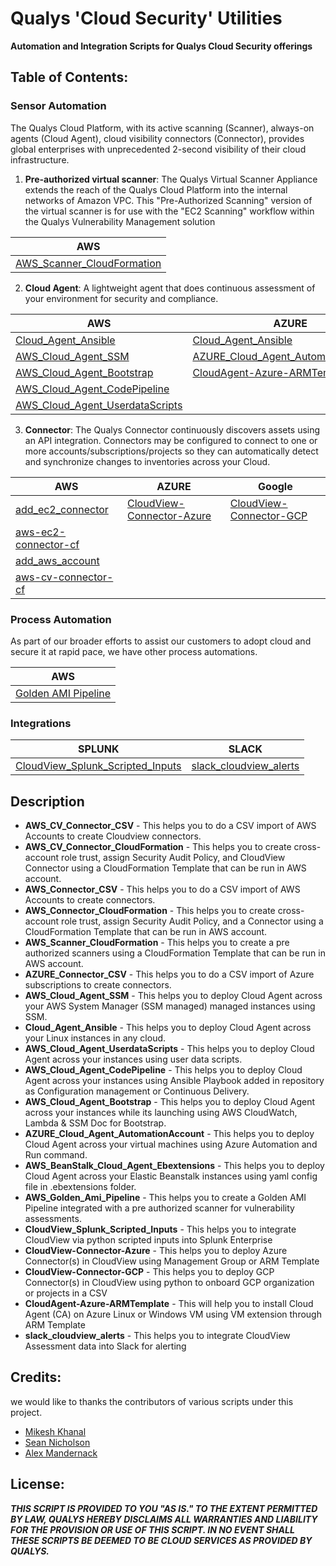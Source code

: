 # Qualys 'Cloud Security' Utilities
**Automation and Integration Scripts for Qualys Cloud Security offerings**


## Table of Contents:

### Sensor Automation
The Qualys Cloud Platform, with its active scanning (Scanner), always-on agents (Cloud Agent), cloud visibility connectors (Connector), provides global enterprises with unprecedented 2-second visibility of their cloud infrastructure.

1. **Pre-authorized virtual scanner**: The Qualys Virtual Scanner Appliance extends the reach of the Qualys Cloud Platform into the internal networks of Amazon VPC. This "Pre-Authorized Scanning" version of the virtual scanner is for use with the "EC2 Scanning" workflow within the Qualys Vulnerability Management solution

AWS |
----|
[AWS_Scanner_CloudFormation](https://github.com/Qualys/AWS_Scanner_CloudFormation) |
2. **Cloud Agent**: A lightweight agent that does continuous assessment of your environment for security and compliance.

AWS | AZURE | Google
----| ----- | ------
[Cloud_Agent_Ansible](https://github.com/Qualys/Cloud_Agent_Ansible) | [Cloud_Agent_Ansible](https://github.com/Qualys/Cloud_Agent_Ansible) | [Cloud_Agent_Ansible](https://github.com/Qualys/Cloud_Agent_Ansible)
[AWS_Cloud_Agent_SSM](https://github.com/Qualys/AWS_Cloud_Agent_SSM) | [AZURE_Cloud_Agent_AutomationAccount](https://github.com/Qualys/AZURE_Cloud_Agent_AutomationAccount) |
[AWS_Cloud_Agent_Bootstrap](https://github.com/Qualys/AWS_Cloud_Agent_Bootstrap) | [CloudAgent-Azure-ARMTemplate](https://github.com/Qualys/CloudAgent-Azure-ARMTemplate)
[AWS_Cloud_Agent_CodePipeline](https://github.com/Qualys/AWS_Cloud_Agent_CodePipeline) |
[AWS_Cloud_Agent_UserdataScripts](https://github.com/Qualys/aws_cloud_agent_userdata)|  
3. **Connector**: The Qualys Connector continuously discovers assets using an API integration. Connectors may be configured to connect to one or more accounts/subscriptions/projects so they can automatically detect and synchronize changes to inventories across your Cloud.

AWS | AZURE | Google
----| ----- | ------
[add_ec2_connector](https://github.com/Qualys/add_ec2_connector) | [CloudView-Connector-Azure](https://github.com/Qualys/CloudView-Connector-Azure) | [CloudView-Connector-GCP](https://github.com/Qualys/CloudView-Connector-GCP)
[aws-ec2-connector-cf](https://github.com/Qualys/aws-ec2-connector-cf) |
[add_aws_account](https://github.com/Qualys/add_aws_account) |
[aws-cv-connector-cf](https://github.com/Qualys/aws-cv-connector-cf)|



### Process Automation
As part of our broader efforts to assist our customers to adopt cloud and secure it at rapid pace, we have other process automations.

AWS |
----|
[Golden AMI Pipeline](https://github.com/Qualys/golden-ami-pipeline-with-qualys) |


### Integrations

SPLUNK | SLACK   |
-------| ------- |
[CloudView_Splunk_Scripted_Inputs](https://github.com/Qualys/CloudView_Splunk_Scripted_Inputs) | [slack_cloudview_alerts](https://github.com/Qualys/slack_cloudview_alerts)|

## Description

* **AWS_CV_Connector_CSV** - This helps you to do a CSV import of AWS Accounts to create Cloudview connectors.
* **AWS_CV_Connector_CloudFormation** - This helps you to create cross-account role trust, assign Security Audit Policy, and CloudView Connector using a CloudFormation Template that can be run in AWS account.
* **AWS_Connector_CSV** - This helps you to do a CSV import of AWS Accounts to create connectors.
* **AWS_Connector_CloudFormation** - This helps you to create cross-account role trust, assign Security Audit Policy, and a Connector using a CloudFormation Template that can be run in AWS account.
* **AWS_Scanner_CloudFormation** - This helps you to create a pre authorized scanners using a CloudFormation Template that can be run in AWS account.
* **AZURE_Connector_CSV** - This helps you to do a CSV import of Azure subscriptions to create connectors.
* **AWS_Cloud_Agent_SSM** - This helps you to deploy Cloud Agent across your AWS System Manager (SSM managed) managed instances using SSM.
* **Cloud_Agent_Ansible** - This helps you to deploy Cloud Agent across your Linux instances in any cloud.
* **AWS_Cloud_Agent_UserdataScripts** - This helps you to deploy Cloud Agent across your instances using user data scripts.
* **AWS_Cloud_Agent_CodePipeline** - This helps you to deploy Cloud Agent across your instances using Ansible Playbook added in repository as Configuration management or Continuous Delivery.
* **AWS_Cloud_Agent_Bootstrap** - This helps you to deploy Cloud Agent across your instances while its launching using AWS CloudWatch, Lambda & SSM Doc for Bootstrap.
* **AZURE_Cloud_Agent_AutomationAccount** - This helps you to deploy Cloud Agent across your virtual machines using Azure Automation and Run command.
* **AWS_BeanStalk_Cloud_Agent_Ebextensions** - This helps you to deploy Cloud Agent across your Elastic Beanstalk instances using yaml config file in .ebextensions folder.
* **AWS_Golden_Ami_Pipeline** - This helps you to create a Golden AMI Pipeline integrated with a pre authorized scanner for vulnerability assessments.
* **CloudView_Splunk_Scripted_Inputs** - This helps you to integrate CloudView via python scripted inputs into Splunk Enterprise
* **CloudView-Connector-Azure** - This helps you to deploy Azure Connector(s) in CloudView using Management Group or ARM Template
* **CloudView-Connector-GCP** - This helps you to deploy GCP Connector(s) in CloudView using python to onboard GCP organization or projects in a CSV
* **CloudAgent-Azure-ARMTemplate** - This will help you to install Cloud Agent (CA) on Azure Linux or Windows VM using VM extension through ARM Template
* **slack_cloudview_alerts** - This helps you to integrate CloudView Assessment data into Slack for alerting

## Credits:
we would like to thanks the contributors of various scripts under this project.

* [Mikesh Khanal](https://github.com/mkhanal1)
* [Sean Nicholson](https://github.com/snicholson-qualys)
* [Alex Mandernack](https://github.com/amandernackq)


## License:

_**THIS SCRIPT IS PROVIDED TO YOU "AS IS."
TO THE EXTENT PERMITTED BY LAW, QUALYS HEREBY DISCLAIMS
ALL WARRANTIES AND LIABILITY FOR THE PROVISION OR USE OF THIS SCRIPT.
IN NO EVENT SHALL THESE SCRIPTS BE DEEMED TO BE CLOUD SERVICES AS PROVIDED BY QUALYS.**_
